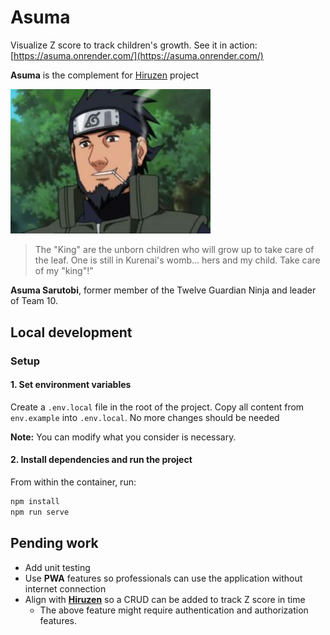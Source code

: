 # Asuma

Visualize Z score to track children's growth. See it in action: [https://asuma.onrender.com/](https://asuma.onrender.com/)

**Asuma** is the complement for [Hiruzen](https://github.com/theobitoproject/hiruzen) project

<img src="asuma.jpg" alt="Asuma's image" width="320"/>

> The "King" are the unborn children who will grow up to take care of the leaf. One is still in Kurenai's womb... hers and my child. Take care of my "king"!"

**Asuma Sarutobi**, former member of the Twelve Guardian Ninja and leader of Team 10.

## Local development

### Setup

#### 1. Set environment variables

Create a `.env.local` file in the root of the project. Copy all content from `env.example` into `.env.local`. No more changes should be needed

**Note:** You can modify what you consider is necessary.

#### 2. Install dependencies and run the project

From within the container, run:

```sh
npm install
npm run serve
```

## Pending work

- Add unit testing
- Use **PWA** features so professionals can use the application without internet connection
- Align with [**Hiruzen**](https://github.com/theobitoproject/hiruzen) so a CRUD can be added to track Z score in time
  - The above feature might require authentication and authorization features.
